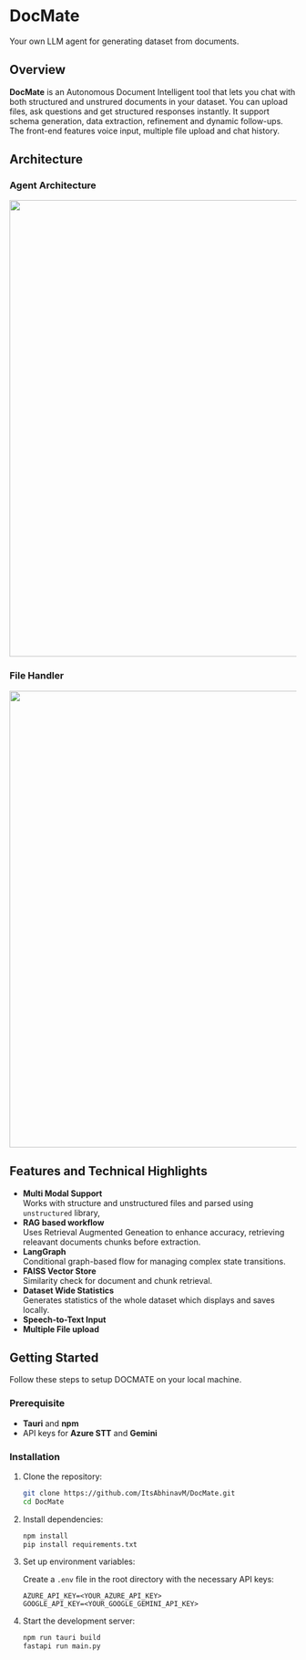 # DocMate
Your own LLM agent for generating dataset from documents.
## Overview
**DocMate** is an Autonomous Document Intelligent tool that lets you chat with both structured and unstrured documents in your dataset. You can upload files, ask questions and get structured responses instantly. It support schema generation, data extraction, refinement and dynamic follow-ups. The front-end features voice input, multiple file upload and chat history.

## Architecture
### Agent Architecture

<img src="https://github.com/user-attachments/assets/b746a9dc-7a4a-41a8-ae70-d00d9651acd6" width="800" />

### File Handler

<img src="https://github.com/user-attachments/assets/7f1c1dfd-4350-4d54-a572-bc8a9d7a3c28" width="800" /> 

## Features and Technical Highlights
- **Multi Modal Support** <br> 
Works with structure and unstructured files and parsed using `unstructured` library,
- **RAG based workflow**<br>
Uses Retrieval Augmented Geneation to enhance accuracy, retrieving releavant documents chunks before extraction.
- **LangGraph**<br>
Conditional graph-based flow for managing complex state transitions.
- **FAISS Vector Store**<br>
Similarity check for document and chunk retrieval.
- **Dataset Wide Statistics**<br>
Generates statistics of the whole dataset which displays and saves locally.
- **Speech-to-Text Input**
- **Multiple File upload**

## Getting Started
Follow these steps to setup DOCMATE on your local machine.
### Prerequisite
- **Tauri** and **npm**
- API keys for **Azure STT** and **Gemini**
### Installation
1. Clone the repository:

   ```bash
   git clone https://github.com/ItsAbhinavM/DocMate.git
   cd DocMate
   ```

2. Install dependencies:

   ```bash
   npm install
   pip install requirements.txt
   ```

3. Set up environment variables:

   Create a `.env` file in the root directory with the necessary API keys:

   ```plaintext
   AZURE_API_KEY=<YOUR_AZURE_API_KEY>
   GOOGLE_API_KEY=<YOUR_GOOGLE_GEMINI_API_KEY>
   ```

4. Start the development server:

   ```bash
   npm run tauri build
   fastapi run main.py
   ```

